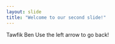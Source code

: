 ```yaml
---
layout: slide
title: "Welcome to our second slide!"
---
```

Tawfik Ben 
Use the left arrow to go back!
